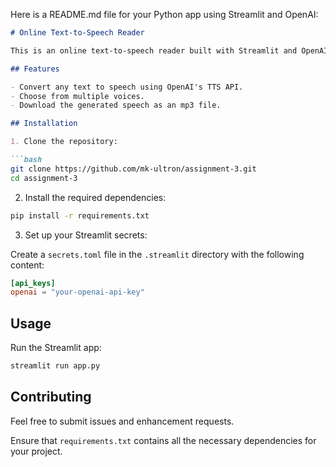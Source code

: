 Here is a README.md file for your Python app using Streamlit and OpenAI:

```markdown
# Online Text-to-Speech Reader

This is an online text-to-speech reader built with Streamlit and OpenAI's TTS Audio API. The application allows you to convert text into speech and download the result in .mp3 format.

## Features

- Convert any text to speech using OpenAI's TTS API.
- Choose from multiple voices.
- Download the generated speech as an mp3 file.

## Installation

1. Clone the repository:

```bash
git clone https://github.com/mk-ultron/assignment-3.git
cd assignment-3
```

2. Install the required dependencies:

```bash
pip install -r requirements.txt
```

3. Set up your Streamlit secrets:

Create a `secrets.toml` file in the `.streamlit` directory with the following content:

```toml
[api_keys]
openai = "your-openai-api-key"
```

## Usage

Run the Streamlit app:

```bash
streamlit run app.py
```

## Contributing

Feel free to submit issues and enhancement requests.

Ensure that `requirements.txt` contains all the necessary dependencies for your project.
